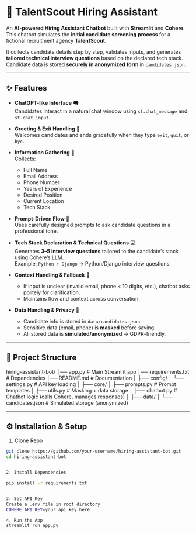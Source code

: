 # 🤖 TalentScout Hiring Assistant

An **AI-powered Hiring Assistant Chatbot** built with **Streamlit** and **Cohere**.  
This chatbot simulates the **initial candidate screening process** for a fictional recruitment agency **TalentScout**.  

It collects candidate details step by step, validates inputs, and generates **tailored technical interview questions** based on the declared tech stack. Candidate data is stored **securely in anonymized form** in `candidates.json`.

---

## ✨ Features

- **ChatGPT-like Interface** 🗨️  
  Candidates interact in a natural chat window using `st.chat_message` and `st.chat_input`.

- **Greeting & Exit Handling** 👋  
  Welcomes candidates and ends gracefully when they type `exit`, `quit`, or `bye`.

- **Information Gathering** 📝  
  Collects:  
  - Full Name  
  - Email Address  
  - Phone Number  
  - Years of Experience  
  - Desired Position  
  - Current Location  
  - Tech Stack  

- **Prompt-Driven Flow** 🎯  
  Uses carefully designed prompts to ask candidate questions in a professional tone.

- **Tech Stack Declaration & Technical Questions** 💻  
  Generates **3–5 interview questions** tailored to the candidate’s stack using Cohere’s LLM.  
  Example: `Python + Django` → Python/Django interview questions.

- **Context Handling & Fallback** 🔄  
  - If input is unclear (invalid email, phone < 10 digits, etc.), chatbot asks politely for clarification.  
  - Maintains flow and context across conversation.

- **Data Handling & Privacy** 🔐  
  - Candidate info is stored in `data/candidates.json`.  
  - Sensitive data (email, phone) is **masked** before saving.  
  - All stored data is **simulated/anonymized** → GDPR-friendly.

---

## 📂 Project Structure

  hiring-assistant-bot/
  │── app.py                # Main Streamlit app
  │── requirements.txt      # Dependencies
  │── README.md             # Documentation
  │
  ├── config/
  │   └── settings.py       # API key loading
  │
  ├── core/
  │   ├── prompts.py        # Prompt templates
  │   ├── utils.py          # Masking + data storage
  │   ├── chatbot.py        # Chatbot logic (calls Cohere, manages responses)
  │
  ├── data/
  │   └── candidates.json   # Simulated storage (anonymized)


---

## ⚙️ Installation & Setup

1. Clone Repo
```bash
git clone https://github.com/your-username/hiring-assistant-bot.git
cd hiring-assistant-bot


2. Install Dependencies

pip install -r requirements.txt


3. Set API Key
Create a .env file in root directory
COHERE_API_KEY=your_api_key_here

4. Run the App
streamlit run app.py


